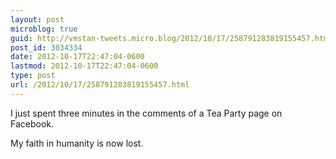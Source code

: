 ```yaml
---
layout: post
microblog: true
guid: http://vmstan-tweets.micro.blog/2012/10/17/258791283819155457.html
post_id: 3034334
date: 2012-10-17T22:47:04-0600
lastmod: 2012-10-17T22:47:04-0600
type: post
url: /2012/10/17/258791283819155457.html
---
```

I just spent three minutes in the comments of a Tea Party page on Facebook.

My faith in humanity is now lost.
